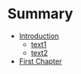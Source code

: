 # Summary

* [Introduction](README.md)
    * [text1](text1.md)
    * [text2](text2.md)
* [First Chapter](chapter1.md)

